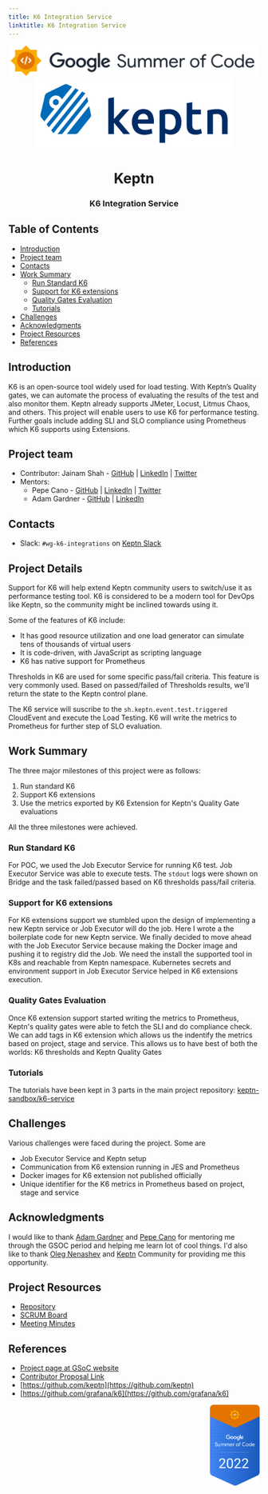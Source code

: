 ```yaml
---
title: K6 Integration Service
linktitle: K6 Integration Service
---
```


<div align="center">
<img data-proofer-ignore src="https://raw.githubusercontent.com/iamrajiv/GSoC-2022/main/assets/gsoc-2022-1.svg" height="auto" width="600" />
<br />
<img data-proofer-ignore src="https://raw.githubusercontent.com/iamrajiv/GSoC-2022/main/assets/gsoc-2022-2.svg" height= "auto" width="400" />
<br />
<h1>Keptn</h1>
<h3>
K6 Integration Service
</h3>
</div>

## Table of Contents

- [Introduction](#introduction)
- [Project team](#project-team)
- [Contacts](#contacts)
- [Work Summary](#work-summary)
  - [Run Standard K6](#run-standard-k6)
  - [Support for K6 extensions](#support-for-k6-extensions)
  - [Quality Gates Evaluation](#quality-gates-evaluation)
  - [Tutorials](#tutorials)
- [Challenges](#challenges)
- [Acknowledgments](#acknowledgments)
- [Project Resources](#project-resources)
- [References](#references)

## Introduction

K6 is an open-source tool widely used for load testing.
With Keptn’s Quality gates, we can automate the process of evaluating the results of the test and also monitor them.
Keptn already supports JMeter, Locust, Litmus Chaos, and others.
This project will enable users to use K6 for performance testing.
Further goals include adding SLI and SLO compliance using Prometheus which K6 supports using Extensions.

## Project team

<!-- TODO: add GitHub and social media links here -->

- Contributor: Jainam Shah - [GitHub](https://github.com/jainammm/) | [LinkedIn](https://www.linkedin.com/in/jainammm/) | [Twitter](https://twitter.com/jvenommm)
- Mentors:
  - Pepe Cano - [GitHub](https://github.com/ppcano/) | [LinkedIn](https://www.linkedin.com/in/ppcano/) | [Twitter](https://twitter.com/ppcano_)
  - Adam Gardner - [GitHub](https://github.com/agardnerit/) | [LinkedIn](https://www.linkedin.com/in/agardner1/)

## Contacts

- Slack: `#wg-k6-integrations` on [Keptn Slack](https://keptn.sh/community/#slack)

## Project Details

Support for K6 will help extend Keptn community users to switch/use it as performance testing tool.
K6 is considered to be a modern tool for DevOps like Keptn, so the community might be inclined towards using it.

Some of the features of K6 include:

- It has good resource utilization and one load generator can simulate tens of thousands of virtual users
- It is code-driven, with JavaScript as scripting language
- K6 has native support for Prometheus

Thresholds in K6 are used for some specific pass/fail criteria. This feature is very commonly used. Based on passed/failed of Thresholds results, we'll return the state to the Keptn control plane.

The K6 service will suscribe to the `sh.keptn.event.test.triggered` CloudEvent and execute the Load Testing. K6 will write the metrics to Prometheus for further step of SLO evaluation.

## Work Summary

The three major milestones of this project were as follows:

1. Run standard K6
2. Support K6 extensions
3. Use the metrics exported by K6 Extension for Keptn's Quality Gate evaluations

All the three milestones were achieved.

### Run Standard K6

For POC, we used the Job Executor Service for running K6 test. Job Executor Service was able to execute tests. The `stdout` logs were shown on Bridge and the task failed/passed based on K6 thresholds pass/fail criteria.

### Support for K6 extensions

For K6 extensions support we stumbled upon the design of implementing a new Keptn service or Job Executor will do the job. Here I wrote a the boilerplate code for new Keptn service. We finally decided to move ahead with the Job Executor Service because making the Docker image and pushing it to registry did the Job. We need the install the supported tool in K8s and reachable from Keptn namespace. Kubernetes secrets and environment support in Job Executor Service helped in K6 extensions execution.

### Quality Gates Evaluation

Once K6 extension support started writing the metrics to Prometheus, Keptn's quality gates were able to fetch the SLI and do compliance check. We can add tags in K6 extension which allows us the indentify the metrics based on project, stage and service. This allows us to have best of both the worlds: K6 thresholds and Keptn Quality Gates

### Tutorials

The tutorials have been kept in 3 parts in the main project repository: [keptn-sandbox/k6-service](https://github.com/keptn-sandbox/k6-service)

## Challenges

Various challenges were faced during the project. Some are

- Job Executor Service and Keptn setup
- Communication from K6 extension running in JES and Prometheus
- Docker images for K6 extension not published officially
- Unique identifier for the K6 metrics in Prometheus based on project, stage and service

## Acknowledgments

I would like to thank [Adam Gardner](https://github.com/agardnerit/) and [Pepe Cano](https://github.com/ppcano/) for mentoring me through the GSOC period and helping me learn lot of cool things. I'd also like to thank [Oleg Nenashev](https://github.com/oleg-nenashev) and [Keptn](https://github.com/keptn/keptn) Community for providing me this opportunity.

## Project Resources

- [Repository](https://github.com/keptn-sandbox/k6-service)
- [SCRUM Board](https://github.com/keptn-sandbox/k6-service/projects/1)
- [Meeting Minutes](https://docs.google.com/document/d/1A3gbtQ6-YOTpO3v_ltBgHWTODFt93zByHXWVJ6r0jcg/edit?usp=sharing)

<!-- * Meeting Schedule [No Longer Scheduled]
  * Every Thursday @ 8:30 UTC
  * [Zoom Link](https://dynatrace.zoom.us/j/96378132758?pwd=Z0NRbXhxNlJiSjRqMkd5cmlLWEJMUT09) -->

## References

- [Project page at GSoC website](https://summerofcode.withgoogle.com/programs/2022/projects/0xICJhw8)
- [Contributor Proposal Link](https://docs.google.com/document/d/1wG8Mobj5Hpa6x82KN7VdXqDwC_kBEHes/edit?usp=sharing&ouid=110707808117776486784&rtpof=true&sd=true)
- [https://github.com/keptn](https://github.com/keptn)
- [https://github.com/grafana/k6](https://github.com/grafana/k6)

<div align="right">
<img src="https://raw.githubusercontent.com/iamrajiv/GSoC-2022/main/assets/gsoc-2022-3.svg" height="auto" width="100" data-proofer-ignore/>
</div>
